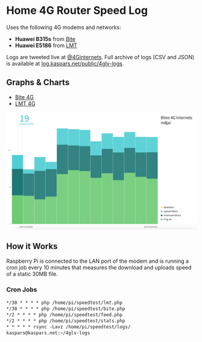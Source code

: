 # Home 4G Router Speed Log

Uses the following 4G modems and networks:

- **Huawei B315s** from [Bite](http://bite.lv/offers/lv/internet/)
- **Huawei E5186** from [LMT](https://www.lmt.lv/lv/internets-majai) 

Logs are tweeted live at [@4Ginternets](https://twitter.com/4Ginternets). Full archive of logs (CSV and JSON) is available at [log.kaspars.net/public/4glv-logs](http://log.kaspars.net/public/4glv-logs/).

## Graphs & Charts

- [Bite 4G](http://www.charted.co/?%7B%22dataUrl%22%3A%22http%3A%2F%2Flog.kaspars.net%2Fpublic%2F4glv-logs%2Fbite.csv%22%2C%22seriesNames%22%3A%7B%220%22%3A%22Ping%20ms%22%2C%221%22%3A%22Download%20Mbit%2Fs%22%2C%222%22%3A%22Upload%20Mbit%2Fs%22%2C%223%22%3A%22Speedtest%22%7D%2C%22charts%22%3A%5B%7B%22title%22%3A%22Bite%C2%A04G%20internets%20m%C4%81jai%22%2C%22note%22%3A%22https%3A%2F%2Fgithub.com%2Fkasparsd%2F4g-speed-log%22%7D%5D%7D)
- [LMT 4G](http://www.charted.co/?%7B%22dataUrl%22%3A%22http%3A%2F%2Flog.kaspars.net%2Fpublic%2F4glv-logs%2Flmt.csv%22%2C%22seriesNames%22%3A%7B%220%22%3A%22Ping%20ms%22%2C%221%22%3A%22Download%20Mbit%2Fs%22%2C%222%22%3A%22Upload%20Mbit%2Fs%22%7D%2C%22charts%22%3A%5B%7B%22title%22%3A%22LMT%204G%20internets%20m%C4%81jai%22%2C%22note%22%3A%22https%3A%2F%2Fgithub.com%2Fkasparsd%2F4g-speed-log%22%7D%5D%7D)

![](https://raw.githubusercontent.com/kasparsd/4g-speed-log/master/preview.png)

## How it Works

Raspberry Pi is connected to the LAN port of the modem and is running a cron job every 10 minutes that measures the download and uploads speed of a static 30MB file.

### Cron Jobs

    */30 * * * * php /home/pi/speedtest/lmt.php
    */30 * * * * php /home/pi/speedtest/bite.php
    */2 * * * * php /home/pi/speedtest/feed.php
    */2 * * * * php /home/pi/speedtest/stats.php
    * * * * * rsync -Lavz /home/pi/speedtest/logs/ kaspars@kaspars.net:~/4glv-logs
